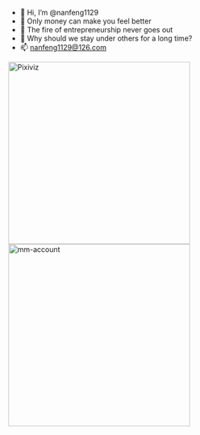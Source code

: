 - 👋 Hi, I’m @nanfeng1129
- 👀 Only money can make you feel better
- 🌱 The fire of entrepreneurship never goes out
- 💞️ Why should we stay under others for a long time?
- 📫 nanfeng1129@126.com

<div>
 
 [<img src="https://github-readme-stats.vercel.app/api/pin/?username=pwp-app&repo=pixiviz&theme=dark" width="360" alt="Pixiviz">](https://github.com/pwp-app/pixiviz)
 [<img src="https://github-readme-stats.vercel.app/api/pin/?username=nanfeng1129&repo=mm-account&theme=dark" width="360" alt="mm-account">](https://github.com/nanfeng1129/mm-account)
 
</div>

<!---
nanfeng1129/nanfeng1129 is a ✨ special ✨ repository because its `README.md` (this file) appears on your GitHub profile.
You can click the Preview link to take a look at your changes.
--->
